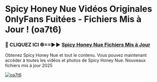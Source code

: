 # Spicy Honey Nue Vidéos Originales 0nlyFans Fuitées - Fichiers Mis à Jour ! (oa7t6)

<h3>🔴 CLIQUEZ ICI 🌐==►► <a href="https://tinyurl.com/2pmr4ezf" rel="nofollow">Spicy Honey Nue Fichiers Mis à Jour</a></h3>

Obtenez Spicy Honey Nue et tout le contenu. Vous pouvez maintenant accéder à toutes les vidéos et photos de Spicy Honey Nue. Nouveaux fichiers mis à jour 2025

[![oa7t6](https://i.imgur.com/6SNvagu.gif)](https://tinyurl.com/2pmr4ezf)
